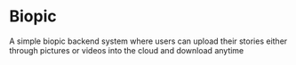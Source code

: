 # Biopic

A simple biopic backend system where users can upload their stories either through pictures or videos into the cloud and download anytime

